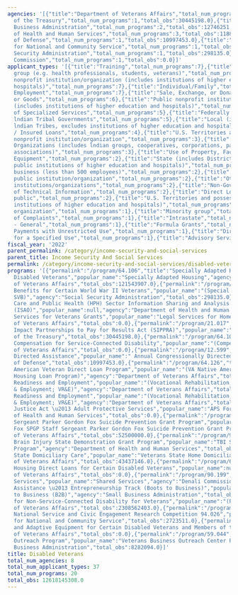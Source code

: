 ```yaml
---
agencies: '[{"title":"Department of Veterans Affairs","total_num_programs":10,"total_obs":3235714174.0},{"title":"Department
  of the Treasury","total_num_programs":1,"total_obs":30445198.0},{"title":"Small
  Business Administration","total_num_programs":2,"total_obs":12746251.0},{"title":"Department
  of Health and Human Services","total_num_programs":3,"total_obs":11887000.0},{"title":"Department
  of Defense","total_num_programs":1,"total_obs":10997453.0},{"title":"Corporation
  for National and Community Service","total_num_programs":1,"total_obs":2723511.0},{"title":"Social
  Security Administration","total_num_programs":1,"total_obs":298135.0},{"title":"Denali
  Commission","total_num_programs":1,"total_obs":0.0}]'
applicant_types: '[{"title":"Training","total_num_programs":7},{"title":"Specialized
  group (e.g. health professionals, students, veterans)","total_num_programs":7},{"title":"Private
  nonprofit institution/organization (includes institutions of higher education and
  hospitals)","total_num_programs":7},{"title":"Individual/Family","total_num_programs":7},{"title":"Federal
  Employment","total_num_programs":7},{"title":"Sale, Exchange, or Donation of Property
  or Goods","total_num_programs":6},{"title":"Public nonprofit institution/organization
  (includes institutions of higher education and hospitals)","total_num_programs":6},{"title":"State","total_num_programs":5},{"title":"Provision
  of Specialized Services","total_num_programs":5},{"title":"Federally Recognized
  lndian Tribal Governments","total_num_programs":5},{"title":"Local (includes State-designated
  lndian Tribes, excludes institutions of higher education and hospitals","total_num_programs":4},{"title":"Guaranteed
  / Insured Loans","total_num_programs":4},{"title":"U.S. Territories and possessions","total_num_programs":3},{"title":"Quasi-public
  nonprofit institution/organization","total_num_programs":3},{"title":"Native American
  Organizations (includes lndian groups, cooperatives, corporations, partnerships,
  associations)","total_num_programs":3},{"title":"Use of Property, Facilities, or
  Equipment","total_num_programs":2},{"title":"State (includes District of Columbia,
  public institutions of higher education and hospitals)","total_num_programs":2},{"title":"Small
  business (less than 500 employees)","total_num_programs":2},{"title":"Profit organization","total_num_programs":2},{"title":"Other
  public institution/organization","total_num_programs":2},{"title":"Other private
  institutions/organizations","total_num_programs":2},{"title":"Non-Government - General","total_num_programs":2},{"title":"Dissemination
  of Technical Information","total_num_programs":2},{"title":"Direct Loans","total_num_programs":2},{"title":"Anyone/general
  public","total_num_programs":2},{"title":"U.S. Territories and possessions (includes
  institutions of higher education and hospitals)","total_num_programs":1},{"title":"Sponsored
  organization","total_num_programs":1},{"title":"Minority group","total_num_programs":1},{"title":"Investigation
  of Complaints","total_num_programs":1},{"title":"Intrastate","total_num_programs":1},{"title":"Interstate","total_num_programs":1},{"title":"Insurance","total_num_programs":1},{"title":"Government
  - General","total_num_programs":1},{"title":"Formula Grants","total_num_programs":1},{"title":"Direct
  Payments with Unrestricted Use","total_num_programs":1},{"title":"Direct Payments
  for a Specified Use","total_num_programs":1},{"title":"Advisory Services and Counseling","total_num_programs":1}]'
fiscal_year: '2022'
parent_permalink: /category/income-security-and-social-services
parent_title: Income Security And Social Services
permalink: /category/income-security-and-social-services/disabled-veterans
programs: '[{"permalink":"/program/64.106","title":"Specially Adapted Housing for
  Disabled Veterans","popular_name":"Specially Adapted Housing","agency":"Department
  of Veterans Affairs","total_obs":121543907.0},{"permalink":"/program/96.020","title":"Special
  Benefits for Certain World War II Veterans","popular_name":"(Special Veterans Benefits;
  SVB)","agency":"Social Security Administration","total_obs":298135.0},{"permalink":"/program/93.893","title":"Health
  Care and Public Health (HPH) Sector Information Sharing and Analysis Organization
  (ISAO)","popular_name":null,"agency":"Department of Health and Human Services","total_obs":0.0},{"permalink":"/program/64.056","title":"Legal
  Services for Veterans Grants","popular_name":"Legal Services for Homeless Veterans","agency":"Department
  of Veterans Affairs","total_obs":0.0},{"permalink":"/program/21.017","title":"Social
  Impact Partnerships to Pay for Results Act (SIPPRA)","popular_name":"SIPPRA","agency":"Department
  of the Treasury","total_obs":30445198.0},{"permalink":"/program/64.109","title":"Veterans
  Compensation for Service-Connected Disability","popular_name":"(Compensation)","agency":"Department
  of Veterans Affairs","total_obs":0.0},{"permalink":"/program/12.599","title":"Congressionally
  Directed Assistance","popular_name":" Annual Congressionally Directed Assistance","agency":"Department
  of Defense","total_obs":10997453.0},{"permalink":"/program/64.126","title":"Native
  American Veteran Direct Loan Program","popular_name":"(VA Native American Veterans
  Housing Loan Program)","agency":"Department of Veterans Affairs","total_obs":11553000.0},{"permalink":"/program/64.116","title":"Veteran
  Readiness and Employment","popular_name":"(Vocational Rehabilitation; Veteran Readiness
  & Employment; VR&E)","agency":"Department of Veterans Affairs","total_obs":696848379.0},{"permalink":"/program/64.116","title":"Veteran
  Readiness and Employment","popular_name":"(Vocational Rehabilitation; Veteran Readiness
  & Employment; VR&E)","agency":"Department of Veterans Affairs","total_obs":1269339.0},{"permalink":"/program/93.698","title":"Elder
  Justice Act \u2013 Adult Protective Services","popular_name":"APS Formula Grants","agency":"Department
  of Health and Human Services","total_obs":0.0},{"permalink":"/program/64.055","title":"Staff
  Sergeant Parker Gordon Fox Suicide Prevention Grant Program","popular_name":"SSG
  Fox SPGP Staff Sergeant Parker Gordon Fox Suicide Prevention Grant Program","agency":"Department
  of Veterans Affairs","total_obs":52500000.0},{"permalink":"/program/93.234","title":"Traumatic
  Brain Injury State Demonstration Grant Program","popular_name":"TBI State Partnership
  Program","agency":"Department of Health and Human Services","total_obs":11887000.0},{"permalink":"/program/64.014","title":"Veterans
  State Domiciliary Care","popular_name":"Veterans State Home Domiciliary Care","agency":"Department
  of Veterans Affairs","total_obs":43437146.0},{"permalink":"/program/64.118","title":"Veterans
  Housing Direct Loans for Certain Disabled Veterans","popular_name":null,"agency":"Department
  of Veterans Affairs","total_obs":0.0},{"permalink":"/program/90.199","title":"Shared
  Services","popular_name":"Shared Services","agency":"Denali Commission","total_obs":0.0},{"permalink":"/program/59.066","title":"Transition
  Assistance \u2013 Entrepreneurship Track (Boots to Business)","popular_name":"Boots
  to Business (B2B)","agency":"Small Business Administration","total_obs":4464157.0},{"permalink":"/program/64.104","title":"Pension
  for Non-Service-Connected Disability for Veterans","popular_name":"(Pension)","agency":"Department
  of Veterans Affairs","total_obs":2308562403.0},{"permalink":"/program/94.026","title":"AmeriCorps
  National Service and Civic Engagement Research Competition 94.026","popular_name":null,"agency":"Corporation
  for National and Community Service","total_obs":2723511.0},{"permalink":"/program/64.100","title":"Automobiles
  and Adaptive Equipment for Certain Disabled Veterans and Members of the Armed Forces","popular_name":null,"agency":"Department
  of Veterans Affairs","total_obs":0.0},{"permalink":"/program/59.044","title":"Veterans
  Outreach Program","popular_name":"Veterans Business Outreach Center Program (VBOC)","agency":"Small
  Business Administration","total_obs":8282094.0}]'
title: Disabled Veterans
total_num_agencies: 8
total_num_applicant_types: 37
total_num_programs: 20
total_obs: 12618145308.0
---
```

